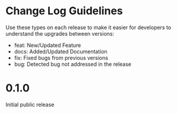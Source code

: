 # Change Log Guidelines

Use these types on each release to make it easier for developers to understand the 
upgrades between versions:
- feat: New/Updated Feature
- docs: Added/Updated Documentation
- fix: Fixed bugs from previous versions
- bug: Detected bug not addressed in the release

# 0.1.0

Initial public release
